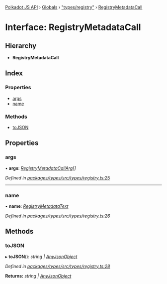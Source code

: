 [Polkadot JS API](../README.md) › [Globals](../globals.md) › ["types/registry"](../modules/_types_registry_.md) › [RegistryMetadataCall](_types_registry_.registrymetadatacall.md)

# Interface: RegistryMetadataCall

## Hierarchy

* **RegistryMetadataCall**

## Index

### Properties

* [args](_types_registry_.registrymetadatacall.md#args)
* [name](_types_registry_.registrymetadatacall.md#name)

### Methods

* [toJSON](_types_registry_.registrymetadatacall.md#tojson)

## Properties

###  args

• **args**: *[RegistryMetadataCallArg](_types_registry_.registrymetadatacallarg.md)[]*

*Defined in [packages/types/src/types/registry.ts:25](https://github.com/polkadot-js/api/blob/921e55a82e/packages/types/src/types/registry.ts#L25)*

___

###  name

• **name**: *[RegistryMetadataText](_types_registry_.registrymetadatatext.md)*

*Defined in [packages/types/src/types/registry.ts:26](https://github.com/polkadot-js/api/blob/921e55a82e/packages/types/src/types/registry.ts#L26)*

## Methods

###  toJSON

▸ **toJSON**(): *string | [AnyJsonObject](_types_helpers_.anyjsonobject.md)*

*Defined in [packages/types/src/types/registry.ts:28](https://github.com/polkadot-js/api/blob/921e55a82e/packages/types/src/types/registry.ts#L28)*

**Returns:** *string | [AnyJsonObject](_types_helpers_.anyjsonobject.md)*
